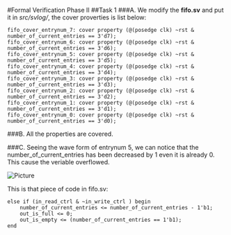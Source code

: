 #Formal Verification Phase II
##Task 1
###A.
We modify the **fifo.sv** and put it in *src/svlog/*, the cover proverties is list below:

	fifo_cover_entrynum_7: cover property (@(posedge clk) ~rst & number_of_current_entries == 3'd7);
	fifo_cover_entrynum_6: cover property (@(posedge clk) ~rst & number_of_current_entries == 3'd6);
	fifo_cover_entrynum_5: cover property (@(posedge clk) ~rst & number_of_current_entries == 3'd5);
	fifo_cover_entrynum_4: cover property (@(posedge clk) ~rst & number_of_current_entries == 3'd4);
	fifo_cover_entrynum_3: cover property (@(posedge clk) ~rst & number_of_current_entries == 3'd3);
	fifo_cover_entrynum_2: cover property (@(posedge clk) ~rst & number_of_current_entries == 3'd2);
	fifo_cover_entrynum_1: cover property (@(posedge clk) ~rst & number_of_current_entries == 3'd1);
	fifo_cover_entrynum_0: cover property (@(posedge clk) ~rst & number_of_current_entries == 3'd0);		
###B.
All the properties are covered.

###C.
Seeing the wave form of entrynum 5, we can notice that the number_of_current_entries has been decreased by 1 even it is already 0. This cause the veriable overflowed.

![Picture](http://i.imgur.com/Kv5rQlD.png)

This is that piece of code in fifo.sv:

	else if (in_read_ctrl & ~in_write_ctrl ) begin
		number_of_current_entries <= number_of_current_entries - 1'b1;
		out_is_full <= 0;
		out_is_empty <= (number_of_current_entries == 1'b1);
	end